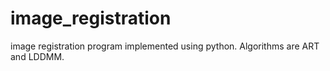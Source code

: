 # image_registration
image registration program implemented using python.
Algorithms are ART and LDDMM.
